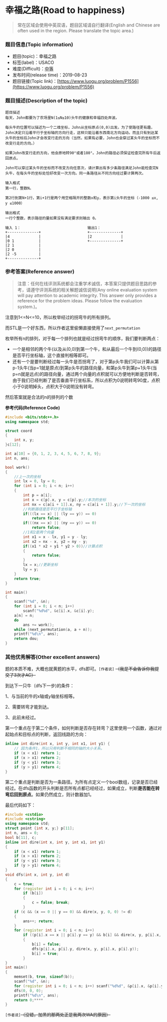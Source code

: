 # 幸福之路(Road to happiness)
> 常在区域会使用中英双语，题目区域请自行翻译(English and Chinese are often used in the region. Please translate the topic area.)

### 题目信息(Topic information)

- 题目(topic)：幸福之路
- 标签(label)：USACO
- 难度(Difficult)：[中等](https://github.com/Evilrabbit520/Hall/tree/master/Analysis/medium)
- 发布时间(release time)：2019-08-23
- 题目链接(Topic link)：[https://www.luogu.org/problem/P1556](https://www.luogu.org/problem/P1556)

### 题目描述(Description of the topic)

```
题目描述
每天，John都要为了农场里N(1≤N≤10)头牛的健康和幸福四处奔波。

每头牛的位置可以描述为一个二维坐标，John从坐标原点(0,0)出发。为了使路径更有趣，John决定只沿着平行于坐标轴的方向行走，这样只能沿着东西南北方向运动。而且只有到达某头牛的坐标后John才会改变行走的方向（当然，如果有必要，John也会穿过某头牛的坐标而不改变行走的方向。）

如果John改变行走的方向，他会原地转90°或者180°。John的路径必须保证检查完所有牛后返回原点。

John可以穿过某头牛的坐标而不改变方向任意次，请计算出有多少条路径满足John能检查完N头牛，在每头牛的坐标处恰好改变一次方向。同一条路径从不同方向经过要计算两次。

输入格式
第一行，整数N。

第2行到第N+1行，第i+1行是两个用空格隔开的整数x和y，表示第i头牛的坐标（-1000 ≤x, y ≤1000）

输出格式
一行个整数，表示路径的量如果没有满足要求则输出 0。

输入 1：                              输出1：
+--------------+                     +--------------+
|4             |                     |2             |
|0 1           |                     +--------------+
|2 1           |
|2 0           |
|2 -5          |
+--------------+

```

### 参考答案(Reference answer)

> 注意：任何在线评测系统都会注重学术诚信，本答案只提供题目思路的参考，请遵守评测系统的相关解题诚信说明(Any online evaluation system will pay attention to academic integrity. This answer only provides a reference for the problem ideas. Please follow the evaluation system.)。

注意到1<=N<=10，所以枚举经过的拐弯牛的所有排列。

而STL是一个好东西，所以作者这里偷懒直接使用了`next_permutation`

枚举所有n的排列，对于每一个排列也就是经过拐弯牛的顺序，我们要判断两点：

- 一个是相邻的两个牛(以及从(0,0)到第一个牛，和从最后一个牛到(0,0))的路径是否平行坐标轴，这个直接判相等即可。
- 还有一个是要判断经过每一头牛是否拐弯了，对于第p头牛我们可以计算从第p-1头牛(当p=1就是原点)到第p头牛的路径向量，和第p头牛到第p+1头牛(当p=n就是远点)的路径向量，通过两个向量的点积就可以方便地判断是否转弯，由于我们已经判断了是否垂直平行坐标系，所以点积为0说明转弯90度，点积小于0说明掉头，点积大于0说明没有转弯。

然后答案就是合法的n的排列的个数

**参考代码(Reference Code)**

```C++
#include <bits/stdc++.h>
using namespace std;

struct coord
{
    int x, y;
}c[12];

int a[10] = {0, 1, 2, 3, 4, 5, 6, 7, 8, 9};
int n, ans;

bool work()
{
    //上一次的坐标
    int lx = 0, ly = 0;
    for (int i = 0; i < n; i++)
    {
        int p = a[i];
        int x = c[p].x, y = c[p].y;//本次的坐标
        int nx = c[a[i + 1]].x, ny = c[a[i + 1]].y;//下一次的坐标
        //判断路径是否平行于坐标轴
        if(((lx == x) || (ly == y)) == 0)
            return false;
        if(((nx == x) || (ny == y)) == 0)
            return false;
        //1和2是两个向量
        int x1 = x - lx, y1 = y - ly;
        int x2 = nx - x, y2 = ny - y;
        if((x1 * x2 + y1 * y2 > 0))//计算点积
        {
            return false;
        }
        lx = x;//更新坐标
        ly = y;
    }
    return true;
}

int main()
{
    scanf("%d", &n);
    for (int i = 0; i < n; i++)
        scanf("%d%d", &c[i].x, &c[i].y);
    a[n] = n;
    do
        ans += work();
    while (next_permutation(a, a + n));
    printf("%d\n", ans);
    return dou;
}
```

### 其他优秀解答(Other excellent answers)

题的本质不难，大概也就黄题的水平，dfs即可。`[作者说]` ~~（我是不会告诉你我提交了3次才AC）~~

到达下一只牛（dfs下一步)的条件：

1、与当前的牛的x轴或y轴坐标相等。

2、需要转弯才能到达。

3、此前未经过。

第一个重点在于第二个条件，如何判断是否存在转弯？这里使用一个函数，通过对起始点和目标点的判断，返回线路的方向：
```C++
inline int dire(int x, int y, int x1, int y1) {
    // 因为条件1，所以只用判断不相同的轴的大小关系。
    if (x < x1) return 1;
    if (x > x1) return 2;
    if (y < y1) return 3;
    if (y > y1) return 4;
}
```
第二个重点是判断是否为一条路径。为所有点定义一个bool数组，记录是否已经经过。在dfs函数的开头判断是否所有点都已经经过，如果成立，判断**是否能在转弯后回到原点**。如果仍然成立，则计数器加1。

最后代码如下：
```C++
#include <cstdio>
#include <cstring>
using namespace std;
struct point {int x, y;} p[11];
int n, ans = 0;
bool b[11], c;
inline int dire(int x, int y, int x1, int y1)
{
    if (x < x1) return 1;
    if (x > x1) return 2;
    if (y < y1) return 3;
    if (y > y1) return 4;
}
void dfs(int x, int y, int d)
{
    c = true;
    for (register int i = 0; i < n; i++)
        if (b[i])
        {
            c = false; break;
        }
    if (c && (x == 0 || y == 0) && dire(x, y, 0, 0) != d)
    {
        ans++; return;
    }
    for (register int i = 0; i < n; i++)
        if ((p[i].x == x || p[i].y == y) && b[i] && dire(x, y, p[i].x, p[i].y) != d)
        {
            b[i] = false;
            dfs(p[i].x, p[i].y, dire(x, y, p[i].x, p[i].y));
            b[i] = true;
        }
}
int main()
{
    memset(b, true, sizeof(b));
    scanf("%d", &n);
    for (register int i = 0; i < n; i++) scanf("%d%d", &p[i].x, &p[i].y);
    dfs(0, 0, 0);
    printf("%d\n", ans);
    return 0;****
}
```
`[作者说]`~~（没错，加黑的那两处正是我两次WA的原因）~~